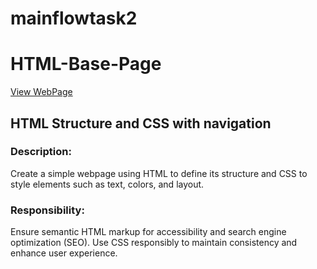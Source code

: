 # mainflowtask2
 
# HTML-Base-Page

[View WebPage](https://chirag0521.github.io/mainflowtask2/)

## HTML Structure and CSS with navigation

### Description:
Create a simple webpage using HTML to
define its structure and CSS to style elements
such as text, colors, and layout.

### Responsibility:
Ensure semantic HTML markup for
accessibility and search engine
optimization (SEO). Use CSS responsibly
to maintain consistency and enhance user
experience.

